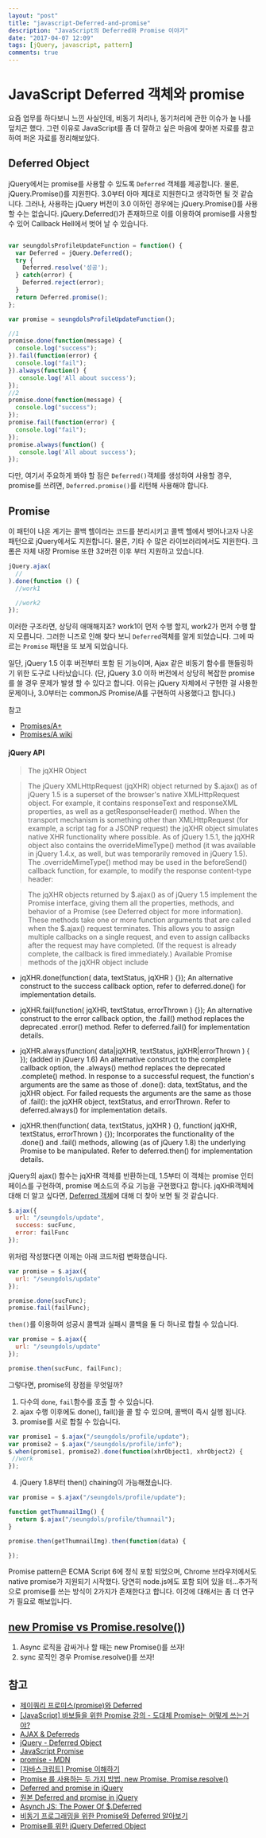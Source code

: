 ```yaml
---
layout: "post"
title: "javascript-Deferred-and-promise"
description: "JavaScript의 Deferred와 Promise 이야기"
date: "2017-04-07 12:09"
tags: [jQuery, javascript, pattern]
comments: true
---
```


# JavaScript Deferred 객체와 promise

요즘 업무를 하다보니 느낀 사실인데, 비동기 처리나, 동기처리에 관한 이슈가 늘 나를 덮치곤 했다.
그런 이유로 JavaScript를 좀 더 잘하고 싶은 마음에 찾아본 자료를 참고하여 퍼온 자료를 정리해보았다.

## Deferred Object


jQuery에서는 promise를 사용할 수 있도록 `Deferred` 객체를 제공합니다.
물론, jQuery.Promise()를 지원한다. 3.0부터 아마 제대로 지원한다고 생각하면 될 것 같습니다.
그러나, 사용하는 jQuery 버전이 3.0 이하인 경우에는 jQuery.Promise()를 사용할 수는 없습니다.
jQuery.Deferred()가 존재하므로 이를 이용하여 promise를 사용할 수 있어 Callback Hell에서 벗어 날 수 있습니다.

```javascript

var seungdolsProfileUpdateFunction = function() {
  var Deferred = jQuery.Deferred();
  try {
    Deferred.resolve('성공');
  } catch(error) {
    Deferred.reject(error);
  }
  return Deferred.promise();
};

var promise = seungdolsProfileUpdateFunction();

//1
promise.done(function(message) {
  console.log("success");
}).fail(function(error) {
  console.log("fail");
}).always(function() {
   console.log('All about success');
});
//2
promise.done(function(message) {
  console.log("success");
});
promise.fail(function(error) {
  console.log("fail");
});
promise.always(function() {
   console.log('All about success');
});
```
다만, 여기서 주요하게 봐야 할 점은 `Deferred()`객체를 생성하여 사용할 경우, promise를 쓰려면, `Deferred.promise()`를 리턴해 사용해야 합니다.


## Promise

이 패턴이 나온 계기는 콜백 헬이라는 코드를 분리시키고 콜백 헬에서 벗어나고자 나온 패턴으로 jQuery에서도 지원합니다.
물론, 기타 수 많은 라이브러리에서도 지원한다. 크롬은 자체 내장 Promise 또한 32버전 이후 부터 지원하고 있습니다.

```javascript
jQuery.ajax(
  //
).done(function () {
  //work1

  //work2
});  
```
이러한 구조라면, 상당히 애매해지죠? work1이 먼저 수행 할지, work2가 먼저 수행 할지 모릅니다.
그러한 니즈로 인해 찾다 보니 `Deferred`객체를 알게 되었습니다. 그에 따르는 `Promise` 패턴을 또 보게 되었습니다.

일단, jQuery 1.5 이후 버전부터 포함 된 기능이며, Ajax 같은 비동기 함수를 핸들링하기 위한 도구로 나타났습니다.
(단, jQuery 3.0 이하 버전에서 상당히 복잡한 promise를 쓸 경우 문제가 발생 할 수 있다고 합니다.
이유는 jQuery 자체에서 구현한 걸 사용한 문제이나, 3.0부터는 commonJS Promise/A를 구현하여 사용했다고 합니다.)

참고

* [Promises/A+](https://promisesaplus.com/)
* [Promises/A wiki](http://wiki.commonjs.org/wiki/Promises/A)

#### jQuery API

> The jqXHR Object

> The jQuery XMLHttpRequest (jqXHR) object returned by $.ajax() as of jQuery 1.5 is a superset of the browser's native XMLHttpRequest object. For example, it contains responseText and responseXML properties, as well as a getResponseHeader() method. When the transport mechanism is something other than XMLHttpRequest (for example, a script tag for a JSONP request) the jqXHR object simulates native XHR functionality where possible.
As of jQuery 1.5.1, the jqXHR object also contains the overrideMimeType() method (it was available in jQuery 1.4.x, as well, but was temporarily removed in jQuery 1.5). The .overrideMimeType() method may be used in the beforeSend() callback function, for example, to modify the response content-type header:

> The jqXHR objects returned by $.ajax() as of jQuery 1.5 implement the Promise interface, giving them all the properties, methods, and behavior of a Promise (see Deferred object for more information). These methods take one or more function arguments that are called when the $.ajax() request terminates. This allows you to assign multiple callbacks on a single request, and even to assign callbacks after the request may have completed. (If the request is already complete, the callback is fired immediately.) Available Promise methods of the jqXHR object include

* jqXHR.done(function( data, textStatus, jqXHR ) {});
An alternative construct to the success callback option, refer to deferred.done() for implementation details.

* jqXHR.fail(function( jqXHR, textStatus, errorThrown ) {});
An alternative construct to the error callback option, the .fail() method replaces the deprecated .error() method. Refer to deferred.fail() for implementation details.

* jqXHR.always(function( data|jqXHR, textStatus, jqXHR|errorThrown ) { }); (added in jQuery 1.6)
An alternative construct to the complete callback option, the .always() method replaces the deprecated .complete() method.
In response to a successful request, the function's arguments are the same as those of .done(): data, textStatus, and the jqXHR object. For failed requests the arguments are the same as those of .fail(): the jqXHR object, textStatus, and errorThrown. Refer to deferred.always() for implementation details.

* jqXHR.then(function( data, textStatus, jqXHR ) {}, function( jqXHR, textStatus, errorThrown ) {});
Incorporates the functionality of the .done() and .fail() methods, allowing (as of jQuery 1.8) the underlying Promise to be manipulated. Refer to deferred.then() for implementation details.

jQuery의 ajax() 함수는 jqXHR 객체를 반환하는데, 1.5부터 이 객체는 promise 인터페이스를 구현하여, promise 메소드의 주요 기능을 구현했다고 합니다. jqXHR객체에 대해 더 알고 싶다면, [Deferred 객체](http://api.jquery.com/category/deferred-object/)에 대해 더 찾아 보면 될 것 같습니다.

```javascript
$.ajax({
  url: "/seungdols/update",
  success: sucFunc,
  error: failFunc
});
```

위처럼 작성했다면 이제는 아래 코드처럼 변화했습니다.

```javascript
var promise = $.ajax({
  url: "/seungdols/update"
});

promise.done(sucFunc);
promise.fail(failFunc);
```

`then()`를 이용하여 성공시 콜백과 실패시 콜백을 둘 다 하나로 합칠 수 있습니다.

```javascript
var promise = $.ajax({
  url: "/seungdols/update"
});

promise.then(sucFunc, failFunc);
```

그렇다면, promise의 장점을 무엇일까?

1. 다수의 `done`, `fail`함수를 호출 할 수 있습니다.
2. ajax 수행 이후에도 done(), fail()을 콜 할 수 있으며, 콜백이 즉시 실행 됩니다.
3. promise를 서로 합칠 수 있습니다.

```javascript
var promise1 = $.ajax("/seungdols/profile/update");
var promise2 = $.ajax("/seungdols/profile/info");
$.when(promise1, promise2).done(function(xhrObject1, xhrObject2) {
 //work
});
```

4. jQuery 1.8부터 then() chaining이 가능해졌습니다.

```javascript
var promise = $.ajax("/seungdols/profile/update");

function getThumnailImg() {
  return $.ajax("/seungdols/profile/thumnail");
}

promise.then(getThumnailImg).then(function(data) {

});
```

Promise pattern은 ECMA Script 6에 정식 포함 되었으며, Chrome 브라우저에서도 native promise가 지원되기 시작했다.
당연히 node.js에도 포함 되어 있을 터...추가적으로 promise를 쓰는 방식이 2가지가 존재한다고 합니다.
이것에 대해서는 좀 더 연구가 필요로 해보입니다.

## [new Promise vs Promise.resolve()](http://han41858.tistory.com/11))

1. Async 로직을 감싸거나 할 때는 new Promise()를 쓰자!
2. sync 로직인 경우 Promise.resolve()를 쓰자!


## 참고

* [제이쿼리 프로미스(promise)와 Deferred](https://www.zerocho.com/category/jQuery/post/57c90814addc111500d85a19)
* [[JavaScript] 바보들을 위한 Promise 강의 - 도대체 Promise는 어떻게 쓰는거야?](http://programmingsummaries.tistory.com/325)
* [AJAX & Deferreds](http://jqfundamentals.com/chapter/ajax-deferreds)
* [jQuery - Deferred Object](https://api.jquery.com/category/deferred-object/)
* [JavaScript Promise](https://hyunseob.github.io/2016/03/14/javascript-promise/)
* [promise - MDN](https://developer.mozilla.org/ko/docs/Web/JavaScript/Reference/Global_Objects/Promise)
* [[자바스크립트] Promise 이해하기](http://yubylab.tistory.com/entry/%EC%9E%90%EB%B0%94%EC%8A%A4%ED%81%AC%EB%A6%BD%ED%8A%B8-Promise-%EC%9D%B4%ED%95%B4%ED%95%98%EA%B8%B0)
* [Promise 를 사용하는 두 가지 방법, new Promise, Promise.resolve()](http://han41858.tistory.com/11)
* [Deferred and promise in jQuery](http://blog.naver.com/PostView.nhn?blogId=djawl_2&logNo=50184671092)
 * [원본 Deferred and promise in jQuery](https://bitstorm.org/weblog/2012-1/Deferred_and_promise_in_jQuery.html)
* [Asynch JS: The Power Of $.Deferred](https://www.html5rocks.com/ko/tutorials/async/deferred/)
* [비동기 프로그래밍을 위한 Promise와 Deferred 알아보기](http://webframeworks.kr/tutorials/angularjs/angularjs_promise_deferred/#tocAnchor-1-3)
* [Promise를 위한 jQuery Deferred Object](http://poiemaweb.com/jquery-deferred)
